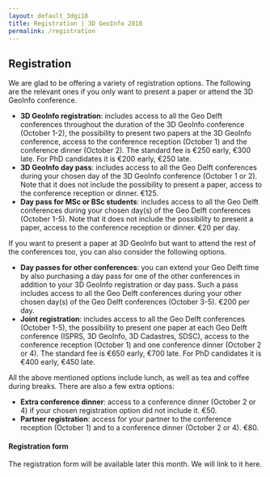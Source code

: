 ```yaml
---
layout: default_3dgi18
title: Registration | 3D GeoInfo 2018
permalink: /registration
---
```


## Registration

We are glad to be offering a variety of registration options. The following are the relevant ones if you only want to present a paper or attend the 3D GeoInfo conference.

<ul>
	<li><strong>3D GeoInfo registration</strong>: includes access to all the Geo Delft conferences throughout the duration of the 3D GeoInfo conference (October 1-2), the possibility to present two papers at the 3D GeoInfo conference, access to the conference reception (October 1) and the conference dinner (October 2). The standard fee is €250 early, €300 late. For PhD candidates it is €200 early, €250 late.</li>
	<li><strong>3D GeoInfo day pass</strong>: includes access to all the Geo Delft conferences during your chosen day of the 3D GeoInfo conference (October 1 or 2). Note that it does not include the possibility to present a paper, access to the conference reception or dinner. €125.</li>
	<li><strong>Day pass for MSc or BSc students</strong>: includes access to all the Geo Delft conferences during your chosen day(s) of the Geo Delft conferences (October 1-5). Note that it does not include the possibility to present a paper, access to the conference reception or dinner. €20 per day.</li>
</ul>

If you want to present a paper at 3D GeoInfo but want to attend the rest of the conferences too, you can also consider the following options.

<ul>
	<li><strong>Day passes for other conferences</strong>: you can extend your Geo Delft time by also purchasing a day pass for one of the other conferences in addition to your 3D GeoInfo registration or day pass. Such a pass includes access to all the Geo Delft conferences during your other chosen day(s) of the Geo Delft conferences (October 3-5). €200 per day.</li>
	<li><strong>Joint registration</strong>: includes access to all the Geo Delft conferences (October 1-5), the possibility to present one paper at each Geo Delft conference (ISPRS, 3D GeoInfo, 3D Cadastres, SDSC), access to the conference reception (October 1) and one conference dinner (October 2 or 4). The standard fee is €650 early, €700 late. For PhD candidates it is €400 early, €450 late.</li>
</ul>

All the above mentioned options include lunch, as well as tea and coffee during breaks. There are also a few extra options:

<ul>
	<li><strong>Extra conference dinner</strong>: access to a conference dinner (October 2 or 4) if your chosen registration option did not include it. €50.</li>
	<li><strong>Partner registration</strong>: access for your partner to the conference reception (October 1) and to a conference dinner (October 2 or 4). €80.</li>
</ul>

#### Registration form

The registration form will be available later this month. We will link to it here.